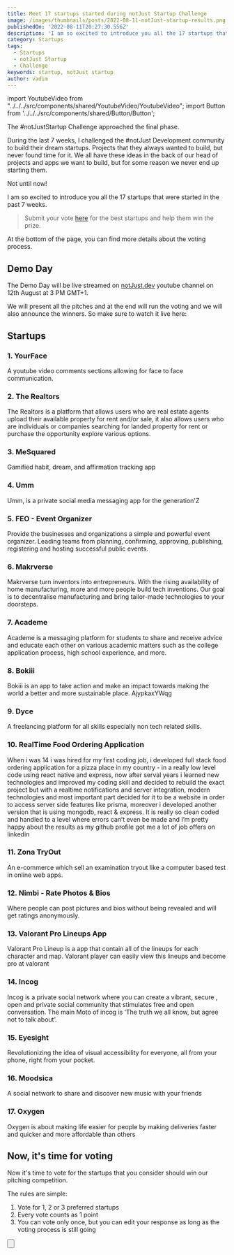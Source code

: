 ```yaml
---
title: Meet 17 startups started during notJust Startup Challenge
image: /images/thumbnails/posts/2022-08-11-notJust-startup-results.png
publishedOn: '2022-08-11T20:27:30.556Z'
description: 'I am so excited to introduce you all the 17 startups that were started in the past 7 weeks. Help them win the competition by voting for the best startup pitch.'
category: Startups
tags:
  - Startups
  - notJust Startup
  - Challenge
keywords: startup, notJust startup
author: vadim
---
```


import YoutubeVideo from "../../../src/components/shared/YoutubeVideo/YoutubeVideo";
import Button from '../../../src/components/shared/Button/Button';

The #notJustStartup Challenge approached the final phase.

During the last 7 weeks, I challenged the #notJust Development community to build their dream startups. Projects that they always wanted to build, but never found time for it. We all have these ideas in the back of our head of projects and apps we want to build, but for some reason we never end up starting them.

Not until now!

I am so excited to introduce you all the 17 startups that were started in the past 7 weeks.

> Submit your vote [here](https://docs.google.com/forms/d/e/1FAIpQLSe8HICwS6XUJoVEHvABSaO6jc9kjEsuprDvdT9xCSX_UA-U6A/viewform?usp=sf_link) for the best startups and help them win the prize.

At the bottom of the page, you can find more details about the voting process.

## Demo Day

The Demo Day will be live streamed on [notJust.dev](https://www.youtube.com/c/notjustdev) youtube channel on 12th August at 3 PM GMT+1.

We will present all the pitches and at the end will run the voting and we will also announce the winners. So make sure to watch it live here:

<YoutubeVideo id="lKCHktGjxZY" title={frontmatter.title} />

## Startups

### 1. YourFace

A youtube video comments sections allowing for face to face communication.

<YoutubeVideo id="yRkds6eBYvo" title="YourFace pitch" />

### 2. The Realtors

The Realtors is a platform that allows users who are real estate agents upload their available property for rent and/or sale, it also allows users who are individuals or companies searching for landed property for rent or purchase the opportunity explore various options.

<YoutubeVideo id="S2EFjgiLvdw" title="The Realtors pitch" />

### 3. MeSquared

Gamified habit, dream, and affirmation tracking app

<YoutubeVideo id="68AN4Lr_XrU" title="MeSquared pitch" />

### 4. Umm

Umm, is a private social media messaging app for the generation'Z

<YoutubeVideo id="Al4OrvtPcuY" title="Umm pitch" />

### 5. FEO - Event Organizer

Provide the businesses and organizations a simple and powerful event organizer. Leading teams from planning, confirming, approving, publishing, registering and hosting successful public events.

<YoutubeVideo id="1DZ5fQfVPNs" title="FEO - Event Organizer pitch" />

### 6. Makrverse

Makrverse turn inventors into entrepreneurs. With the rising availability of home manufacturing, more and more people build tech inventions. Our goal is to decentralise manufacturing and bring tailor-made technologies to your doorsteps.

<YoutubeVideo id="wFEZIdg9Gu8" title="Makrverse pitch" />

### 7. Academe

Academe is a messaging platform for students to share and receive advice and educate each other on various academic matters such as the college application process, high school experience, and more.

<YoutubeVideo id="xluoD9io3SQ" title="Academe pitch" />

### 8. Bokiii

Bokiii is an app to take action and make an impact towards making the world a better and more sustainable place.
AjypkaxYWqg

<YoutubeVideo id="AjypkaxYWqg" title="Bokiii pitch" />

### 9. Dyce

A freelancing platform for all skills especially non tech related skills.

<YoutubeVideo id="Q84CGqOh8A4" title="Dyce pitch" />

### 10. RealTime Food Ordering Application

When i was 14 i was hired for my first coding job, i developed full stack food ordering application for a pizza place in my country - in a really low level code using react native and express, now after serval years i learned new technologies and improved my coding skill and decided to rebuild the exact project but with a realtime notifications and server integration, modern technologies and most important part decided for it to be a website in order to access server side features like prisma, moreover i developed another version that is using mongodb, react & express. It is really so clean coded and handled to a level where errors can’t even be made and I’m pretty happy about the results as my github profile got me a lot of job offers on linkedin

<YoutubeVideo id="skigHZimv-c" title="RealTime Food Ordering Application pitch" />

### 11. Zona TryOut

An e-commerce which sell an examination tryout like a computer based test in online web apps.

<YoutubeVideo id="epV-6WCb7RU" title="Zona TryOut pitch" />

### 12. Nimbi - Rate Photos & Bios

Where people can post pictures and bios without being revealed and will get ratings anonymously.

<YoutubeVideo id="g2CB3pVyh1M" title="Nimbi - Rate Photos & Bios pitch" />

### 13. Valorant Pro Lineups App

Valorant Pro Lineup is a app that contain all of the lineups for each character and map. Valorant player can easily view this lineups and become pro at valorant

<YoutubeVideo id="019y61og7Zo" title="Valorant Pro Lineups App pitch" />

### 14. Incog

Incog is a private social network where you can create a vibrant, secure , open and private social community that stimulates free and open conversation. The main Moto of incog is ‘The truth we all know, but agree not to talk about’.

<YoutubeVideo id="3VaJssgFDSk" title="Incog pitch" />

### 15. Eyesight

Revolutionizing the idea of visual accessibility for everyone, all from your phone, right from your pocket.

<YoutubeVideo id="pOQ_FcJ0Oak" title="Eyesight pitch" />

### 16. Moodsica

A social network to share and discover new music with your friends

<YoutubeVideo id="dTwKybNcnY4" title="Moodsica pitch" />

### 17. Oxygen

Oxygen is about making life easier for people by making deliveries faster and quicker and more affordable than others

<YoutubeVideo id="nFA4XLsR1iY" title="Oxygen pitch" />

## Now, it's time for voting

Now it's time to vote for the startups that you consider should win our pitching competition.

The rules are simple:

1. Vote for 1, 2 or 3 preferred startups
2. Every vote counts as 1 point
3. You can vote only once, but you can edit your response as long as the voting process is still going

<Button 
  href="https://docs.google.com/forms/d/e/1FAIpQLSe8HICwS6XUJoVEHvABSaO6jc9kjEsuprDvdT9xCSX_UA-U6A/viewform?usp=sf_link"
  target="_blank"
  title="Vote Now"
/>
